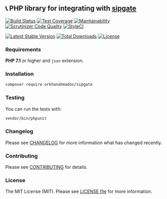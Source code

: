 ## :telephone_receiver: PHP library for integrating with [sipgate](https://www.sipgate.com)

[![Build Status](https://travis-ci.org/orkhanahmadov/sipgate.svg?branch=master)](https://travis-ci.org/orkhanahmadov/sipgate)
[![Test Coverage](https://api.codeclimate.com/v1/badges/d3be17d3566be7027037/test_coverage)](https://codeclimate.com/github/orkhanahmadov/sipgate/test_coverage)
[![Maintainability](https://api.codeclimate.com/v1/badges/d3be17d3566be7027037/maintainability)](https://codeclimate.com/github/orkhanahmadov/sipgate/maintainability)
[![Scrutinizer Code Quality](https://scrutinizer-ci.com/g/orkhanahmadov/sipgate/badges/quality-score.png?b=master)](https://scrutinizer-ci.com/g/orkhanahmadov/sipgate/?branch=master)
[![StyleCI](https://github.styleci.io/repos/185805106/shield?branch=master)](https://github.styleci.io/repos/185805106)

[![Latest Stable Version](https://poser.pugx.org/orkhanahmadov/sipgate/version)](https://packagist.org/packages/orkhanahmadov/sipgate)
[![Total Downloads](https://poser.pugx.org/orkhanahmadov/sipgate/downloads)](https://packagist.org/packages/orkhanahmadov/sipgate)
[![License](https://poser.pugx.org/orkhanahmadov/sipgate/license)](https://packagist.org/packages/orkhanahmadov/sipgate)

### Requirements

**PHP 7.1** or higher and ``json`` extension.

### Installation

```bash
composer require orkhanahmadov/sipgate
```






### Testing
You can run the tests with:

```bash
vendor/bin/phpunit
```

### Changelog
Please see [CHANGELOG](https://github.com/orkhanahmadov/sipgate/blob/master/CHANGELOG.md) for more information what has changed recently.

### Contributing
Please see [CONTRIBUTING](https://github.com/orkhanahmadov/sipgate/blob/master/CONTRIBUTING.md) for details.

### License
The MIT License (MIT). Please see [LICENSE file](https://github.com/orkhanahmadov/sipgate/blob/master/LICENSE.md) for more information.
